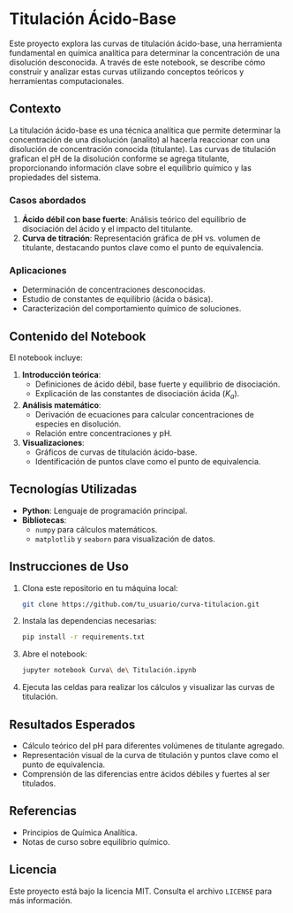 # Titulación Ácido-Base

Este proyecto explora las curvas de titulación ácido-base, una herramienta fundamental en química analítica para determinar la concentración de una disolución desconocida. A través de este notebook, se describe cómo construir y analizar estas curvas utilizando conceptos teóricos y herramientas computacionales.

## Contexto

La titulación ácido-base es una técnica analítica que permite determinar la concentración de una disolución (analito) al hacerla reaccionar con una disolución de concentración conocida (titulante). Las curvas de titulación grafican el pH de la disolución conforme se agrega titulante, proporcionando información clave sobre el equilibrio químico y las propiedades del sistema.

### Casos abordados

1. **Ácido débil con base fuerte**: Análisis teórico del equilibrio de disociación del ácido y el impacto del titulante.
2. **Curva de titración**: Representación gráfica de pH vs. volumen de titulante, destacando puntos clave como el punto de equivalencia.

### Aplicaciones

- Determinación de concentraciones desconocidas.
- Estudio de constantes de equilibrio (ácida o básica).
- Caracterización del comportamiento químico de soluciones.

## Contenido del Notebook

El notebook incluye:

1. **Introducción teórica**:
   - Definiciones de ácido débil, base fuerte y equilibrio de disociación.
   - Explicación de las constantes de disociación ácida ($K_a$).
2. **Análisis matemático**:
   - Derivación de ecuaciones para calcular concentraciones de especies en disolución.
   - Relación entre concentraciones y pH.
3. **Visualizaciones**:
   - Gráficos de curvas de titulación ácido-base.
   - Identificación de puntos clave como el punto de equivalencia.

## Tecnologías Utilizadas

- **Python**: Lenguaje de programación principal.
- **Bibliotecas**:
  - `numpy` para cálculos matemáticos.
  - `matplotlib` y `seaborn` para visualización de datos.

## Instrucciones de Uso

1. Clona este repositorio en tu máquina local:
   ```bash
   git clone https://github.com/tu_usuario/curva-titulacion.git
   ```

2. Instala las dependencias necesarias:
   ```bash
   pip install -r requirements.txt
   ```

3. Abre el notebook:
   ```bash
   jupyter notebook Curva\ de\ Titulación.ipynb
   ```

4. Ejecuta las celdas para realizar los cálculos y visualizar las curvas de titulación.

## Resultados Esperados

- Cálculo teórico del pH para diferentes volúmenes de titulante agregado.
- Representación visual de la curva de titulación y puntos clave como el punto de equivalencia.
- Comprensión de las diferencias entre ácidos débiles y fuertes al ser titulados.

## Referencias

- Principios de Química Analítica.
- Notas de curso sobre equilibrio químico.

## Licencia

Este proyecto está bajo la licencia MIT. Consulta el archivo `LICENSE` para más información.

